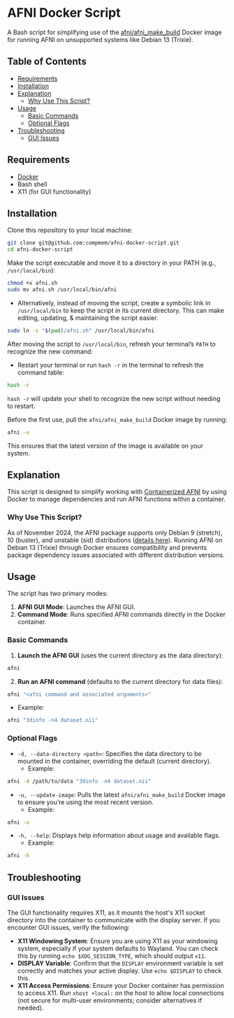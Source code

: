 
# AFNI Docker Script

A Bash script for simplifying use of the [afni/afni_make_build](https://hub.docker.com/r/afni/afni_make_build) Docker image for running AFNI on unsupported systems like Debian 13 (Trixie).

## Table of Contents
- [Requirements](#requirements)
- [Installation](#installation)
- [Explanation](#explanation)
  - [Why Use This Script?](#why-use-this-script)
- [Usage](#usage)
  - [Basic Commands](#basic-commands)
  - [Optional Flags](#optional-flags)
- [Troubleshooting](#troubleshooting)
  - [GUI Issues](#gui-issues)

## Requirements
- [Docker](https://www.docker.com/)
- Bash shell
- X11 (for GUI functionality)

## Installation

Clone this repository to your local machine:
```bash
git clone git@github.com:compmem/afni-docker-script.git
cd afni-docker-script
```

Make the script executable and move it to a directory in your PATH (e.g., `/usr/local/bin`):
```bash
chmod +x afni.sh
sudo mv afni.sh /usr/local/bin/afni
```
- Alternatively, instead of moving the script, create a symbolic link in `/usr/local/bin` to keep the script in its current directory. This can make editing, updating, & maintaining the script easier.
```bash
sudo ln -s "$(pwd)/afni.sh" /usr/local/bin/afni
```

After moving the script to `/usr/local/bin`, refresh your terminal’s `PATH` to recognize the new command:

- Restart your terminal or run `hash -r` in the terminal to refresh the command table:
```bash
hash -r
```
`hash -r` will update your shell to recognize the new script without needing to restart.

Before the first use, pull the `afni/afni_make_build` Docker image by running:
```bash
afni -u
```

This ensures that the latest version of the image is available on your system.

## Explanation

This script is designed to simplify working with [Containerized AFNI](https://afni.nimh.nih.gov/pub/dist/doc/htmldoc/background_install/container.html#) by using Docker to manage dependencies and run AFNI functions within a container.

### Why Use This Script?

As of November 2024, the AFNI package supports only Debian 9 (stretch), 10 (buster), and unstable (sid) distributions ([details here](https://neuro.debian.net/pkgs/afni.html#binary-pkg-afni)). Running AFNI on Debian 13 (Trixie) through Docker ensures compatibility and prevents package dependency issues associated with different distribution versions.

## Usage

The script has two primary modes:
1. **AFNI GUI Mode**: Launches the AFNI GUI.
2. **Command Mode**: Runs specified AFNI commands directly in the Docker container.

### Basic Commands

1. **Launch the AFNI GUI** (uses the current directory as the data directory):
```bash
afni
```

2. **Run an AFNI command** (defaults to the current directory for data files):
```bash
afni "<afni command and associated arguments>"
```
   - Example:
```bash
afni "3dinfo -n4 dataset.nii"
```

### Optional Flags

- `-d, --data-directory <path>`: Specifies the data directory to be mounted in the container, overriding the default (current directory).
  - Example:
```bash
afni -d /path/to/data "3dinfo -n4 dataset.nii"
```

- `-u, --update-image`: Pulls the latest `afni/afni_make_build` Docker image to ensure you’re using the most recent version.
  - Example:
```bash
afni -u
```

- `-h, --help`: Displays help information about usage and available flags.
  - Example:
```bash
afni -h
```

## Troubleshooting

### GUI Issues

The GUI functionality requires X11, as it mounts the host's X11 socket directory into the container to communicate with the display server. If you encounter GUI issues, verify the following:

- **X11 Windowing System**: Ensure you are using X11 as your windowing system, especially if your system defaults to Wayland. You can check this by running `echo $XDG_SESSION_TYPE`, which should output `x11`.
- **DISPLAY Variable**: Confirm that the `DISPLAY` environment variable is set correctly and matches your active display. Use `echo $DISPLAY` to check this.
- **X11 Access Permissions**: Ensure your Docker container has permission to access X11. Run `xhost +local:` on the host to allow local connections (not secure for multi-user environments; consider alternatives if needed).
